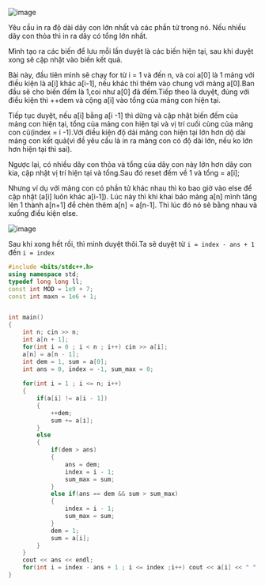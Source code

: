 ![image](https://github.com/Llam-a/Practice_Cpp/assets/115911041/52bd463d-f526-469c-9db2-eeae622ee733)

Yêu cầu in ra độ dài dãy con lớn nhất và các phần tử trong nó. Nếu nhiều dãy con thỏa thì in ra dãy có tổng lớn nhất.

Mình tạo ra các biến để lưu mỗi lần duyệt là các biến hiện tại, sau khi duyệt xong sẽ cập nhật vào biến kết quả.

Bài này, đầu tiên mình sẽ chạy for từ i = 1 và đến n, và coi a[0] là 1 mảng với điều kiện là a[i] khác a[i-1], nếu khác thì thêm vào chung với mảng a[0].Ban đầu sẽ cho biến đếm là 1,coi như a[0] đã đếm.Tiếp theo là duyệt, đúng với điều kiện thì ++dem và cộng a[i] vào tổng của mảng con hiện tại.

Tiếp tục duyệt, nếu a[i] bằng a[i -1] thì dừng và cập nhật biến đếm của mảng con hiện tại, tổng của mảng con hiện tại và vị trí cuối cùng của mảng con cũ(index = i -1).Với điều kiện độ dài mảng con hiện tại lớn hơn dộ dài mảng con kết quả(vì đề yêu cầu là in ra mảng con có độ dài lớn, nếu ko lớn hơn hiện tại thì sai).

Ngược lại, có nhiều dãy con thỏa và tổng của dãy con này lớn hơn dãy con kia, cập nhật vị trí hiện tại và tổng.Sau đó reset đếm về 1 và tổng = a[i];

Nhưng ví dụ với mảng con có phần tử khác nhau thì ko bao giờ vào else để cập nhật (a[i] luôn khác a[i-1]). Lúc này thì khi khai báo mảng a[n] mình tăng lên 1 thành a[n+1] để chèn thêm a[n] = a[n-1]. Thì lúc đó nó sẽ bằng nhau và xuống điều kiện else.

![image](https://github.com/Llam-a/Practice_Cpp/assets/115911041/6b2ea106-333b-4ae0-bdba-20194a9ba696)

Sau khi xong hết rồi, thì mình duyệt thôi.Ta sẽ duyệt từ `i = index - ans + 1` đến `i = index`
```cpp
#include <bits/stdc++.h>
using namespace std;
typedef long long ll;
const int MOD = 1e9 + 7;
const int maxn = 1e6 + 1;


int main()
{
    int n; cin >> n;
    int a[n + 1];
    for(int i = 0 ; i < n ; i++) cin >> a[i];
    a[n] = a[n - 1];
    int dem = 1, sum = a[0]; 
    int ans = 0, index = -1, sum_max = 0; 
    
    for(int i = 1 ; i <= n; i++)
    {
        if(a[i] != a[i - 1]) 
        {
            ++dem;
            sum += a[i];
        }
        else
        {
            if(dem > ans)
            {
                ans = dem;
                index = i - 1;
                sum_max = sum;
            }
            else if(ans == dem && sum > sum_max)
            {
                index = i - 1;
                sum_max = sum;
            }
            dem = 1;
            sum = a[i];
        }
    }
    cout << ans << endl;
    for(int i = index - ans + 1 ; i <= index ;i++) cout << a[i] << " ";
}
```
